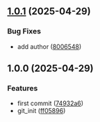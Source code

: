 ## [1.0.1](https://github.com/sleeping-in-bed/t1/compare/v1.0.0...v1.0.1) (2025-04-29)

### Bug Fixes

* add author ([8006548](https://github.com/sleeping-in-bed/t1/commit/80065485c22a9573bf7eb9762fc97bb827f6968b))

## 1.0.0 (2025-04-29)

### Features

* first commit ([74932a6](https://github.com/sleeping-in-bed/t1/commit/74932a6c2074ab80b6fbdf171f73107305f33dad))
* git_init ([ff05896](https://github.com/sleeping-in-bed/t1/commit/ff05896ca740fd204cdf76453df5ea076c9a3137))
